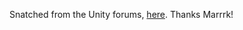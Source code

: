 Snatched from the Unity forums, [here](http://forum.unity3d.com/threads/90128-Unity-Threading-Helper). Thanks Marrrk!
